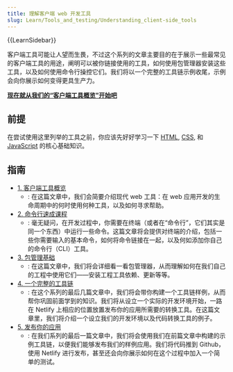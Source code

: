 ```yaml
---
title: 理解客户端 web 开发工具
slug: Learn/Tools_and_testing/Understanding_client-side_tools
---
```


{{LearnSidebar}}

客户端工具可能让人望而生畏，不过这个系列的文章主要目的在于展示一些最常见的客户端工具的用途，阐明可以被你链接使用的工具，如何使用包管理器安装这些工具，以及如何使用命令行操控它们。我们将以一个完整的工具链示例收尾，示例会向你展示如何变得更具生产力。

**[现在就从我们的“客户端工具概览”开始吧](/zh-CN/docs/Learn/Tools_and_testing/Understanding_client-side_tools/Overview)**

## 前提

在尝试使用这里列举的工具之前，你应该先好好学习一下 [HTML](/zh-CN/docs/Learn/HTML), [CSS](/zh-CN/docs/Learn/CSS), 和 [JavaScript](/zh-CN/docs/Learn/JavaScript) 的核心基础知识。

## 指南

- [1. 客户端工具概览](/zh-CN/docs/Learn/Tools_and_testing/Understanding_client-side_tools/Overview)
  - : 在这篇文章中，我们会简要介绍现代 web 工具：在 web 应用开发的生命周期中的何时使用何种工具，以及如何寻求帮助。
- [2. 命令行速成课程](/zh-CN/docs/Learn/Tools_and_testing/Understanding_client-side_tools/Command_line)
  - : 毫无疑问，在开发过程中，你需要在终端（或者在“命令行”，它们其实是同一个东西）中运行一些命令。这篇文章将会提供对终端的介绍，包括一些你需要输入的基本命令，如何将命令链接在一起，以及何如添加你自己的命令行（CLI）工具。
- [3. 包管理基础](/zh-CN/docs/Learn/Tools_and_testing/Understanding_client-side_tools/Package_management)
  - : 在这篇文章中，我们将会详细看一看包管理器，从而理解如何在我们自己的工程中使用它们——安装工程工具依赖、更新等等。
- [4. 一个完整的工具链](/zh-CN/docs/Learn/Tools_and_testing/Understanding_client-side_tools/Introducing_complete_toolchain)
  - : 在这个系列的最后几篇文章中，我们将会带你构建一个工具链样例，从而帮你巩固前面学到的知识。我们将从设立一个实际的开发环境开始，一路在 Netlify 上相应的位置放置发布你的应用所需要的转换工具。在这篇文章里，我们将介绍一个设立我们的开发环境以及代码转换工具的例子。
- [5. 发布你的应用](/zh-CN/docs/Learn/Tools_and_testing/Understanding_client-side_tools/Deployment)
  - : 在我们系列的最后一篇文章中，我们将会使用我们在前篇文章中构建的示例工具链，以便我们能够发布我们的样例应用。我们将代码推到 Github，使用 Netlify 进行发布，甚至还会向你展示如何在这个过程中加入一个简单的测试。
